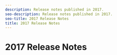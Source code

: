 ```yaml
---
description: Release notes published in 2017.
seo-description: Release notes published in 2017.
seo-title: 2017 Release Notes
title: 2017 Release Notes
---
```


# 2017 Release Notes




